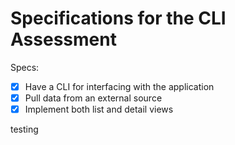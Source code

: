 # Specifications for the CLI Assessment

Specs:
- [x] Have a CLI for interfacing with the application
- [x] Pull data from an external source
- [x] Implement both list and detail views

testing